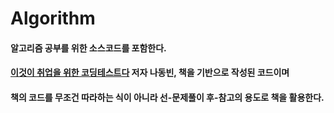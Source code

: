 # Algorithm
#### 알고리즘 공부를 위한 소스코드를 포함한다.
#### [이것이 취업을 위한 코딩테스트다](https://github.com/ndb796/python-for-coding-test) 저자 나동빈, 책을 기반으로 작성된 코드이며
#### 책의 코드를 무조건 따라하는 식이 아니라 선-문제풀이 후-참고의 용도로 책을 활용한다.

